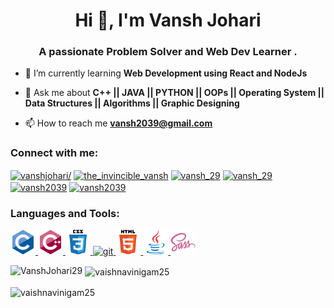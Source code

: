 <h1 align="center">Hi 👋, I'm Vansh Johari </h1>
<h3 align="center">A passionate Problem Solver and Web Dev Learner .</h3>





- 🌱 I’m currently learning **Web Development using React and NodeJs**

- 💬 Ask me about **C++ || JAVA || PYTHON || OOPs || Operating System || Data Structures || Algorithms || Graphic Designing**

- 📫 How to reach me **vansh2039@gmail.com**

<h3 align="left">Connect with me:</h3>
<p align="left">
<a href="https://www.linkedin.com/in/vansh-johari-98220a192/" target="blank"><img align="center" src="https://raw.githubusercontent.com/rahuldkjain/github-profile-readme-generator/master/src/images/icons/Social/linked-in-alt.svg" alt="vanshjohari/" height="30" width="40" /></a>
<a href="https://www.instagram.com/the_invincible_vansh/" target="blank"><img align="center" src="https://raw.githubusercontent.com/rahuldkjain/github-profile-readme-generator/master/src/images/icons/Social/instagram.svg" alt="the_invincible_vansh" height="30" width="40" /></a>
<a href="https://www.codechef.com/users/vansh_29" target="blank"><img align="center" src="https://cdn.jsdelivr.net/npm/simple-icons@3.1.0/icons/codechef.svg" alt="vansh_29" height="30" width="40" /></a>
<a href="https://leetcode.com/Vansh_29/" target="blank"><img align="center" src="https://raw.githubusercontent.com/rahuldkjain/github-profile-readme-generator/master/src/images/icons/Social/leet-code.svg" alt="vansh_29" height="30" width="40" /></a>
<a href="https://www.hackerrank.com/vansh2039" target="blank"><img align="center" src="https://raw.githubusercontent.com/rahuldkjain/github-profile-readme-generator/master/src/images/icons/Social/hackerrank.svg" alt="vansh2039" height="30" width="40" /></a>
<a href="https://auth.geeksforgeeks.org/user/vansh2039/practice/" target="blank"><img align="center" src="https://raw.githubusercontent.com/rahuldkjain/github-profile-readme-generator/master/src/images/icons/Social/geeks-for-geeks.svg" alt="vansh2039" height="30" width="40" /></a>
</p>

<h3 align="left">Languages and Tools:</h3>
<p align="left"> <a href="https://www.cprogramming.com/" target="_blank"> <img src="https://raw.githubusercontent.com/devicons/devicon/master/icons/c/c-original.svg" alt="c" width="40" height="40"/> </a> <a href="https://www.w3schools.com/cpp/" target="_blank"> <img src="https://raw.githubusercontent.com/devicons/devicon/master/icons/cplusplus/cplusplus-original.svg" alt="cplusplus" width="40" height="40"/> </a> <a href="https://www.w3schools.com/css/" target="_blank"> <img src="https://raw.githubusercontent.com/devicons/devicon/master/icons/css3/css3-original-wordmark.svg" alt="css3" width="40" height="40"/> </a> <a href="https://git-scm.com/" target="_blank"> <img src="https://www.vectorlogo.zone/logos/git-scm/git-scm-icon.svg" alt="git" width="40" height="40"/> </a> <a href="https://www.w3.org/html/" target="_blank"> <img src="https://raw.githubusercontent.com/devicons/devicon/master/icons/html5/html5-original-wordmark.svg" alt="html5" width="40" height="40"/> </a> <a href="https://www.java.com" target="_blank"> <img src="https://raw.githubusercontent.com/devicons/devicon/master/icons/java/java-original.svg" alt="java" width="40" height="40"/> </a> <a href="https://sass-lang.com" target="_blank"> <img src="https://raw.githubusercontent.com/devicons/devicon/master/icons/sass/sass-original.svg" alt="sass" width="40" height="40"/> </a> </p>

<p><img align="left" src="https://github-readme-stats.vercel.app/api/top-langs?username=VanshJohari29&show_icons=true&locale=en&layout=compact" alt="VanshJohari29" /></p>

<p>&nbsp;<img align="center" src="https://github-readme-stats.vercel.app/api?username=VanshJohari29&show_icons=true&locale=en" alt="vaishnavinigam25" /></p>

<p><img align="center" src="https://github-readme-streak-stats.herokuapp.com/?user=VanshJohari29&" alt="vaishnavinigam25" /></p>
